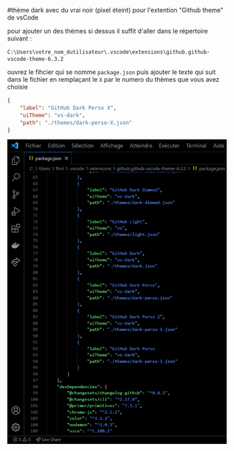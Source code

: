 #thème dark avec du vrai noir (pixel éteint) pour l'extention "Github theme" de vsCode

pour ajouter un des thèmes si dessus il suffit d'aller dans le répertoire suivant :

```shell
C:\Users\votre_nom_dutilisateur\.vscode\extensions\github.github-vscode-theme-6.3.2
```
ouvrez le fihcier qui se nomme ``` package.json ``` puis ajouter le texte qui suit dans le fichier en remplaçant le ```X``` par le numero du thèmes que vous avez choisie

```json
{
    "label": "GitHub Dark Perso X",
    "uiTheme": "vs-dark",
    "path": "./themes/dark-perso-X.json"
}
```
![alt image du fichier package.json](https://github.com/FloRobart/Themes_for_vsCode/blob/main/github_package_modif.png?raw=true)
